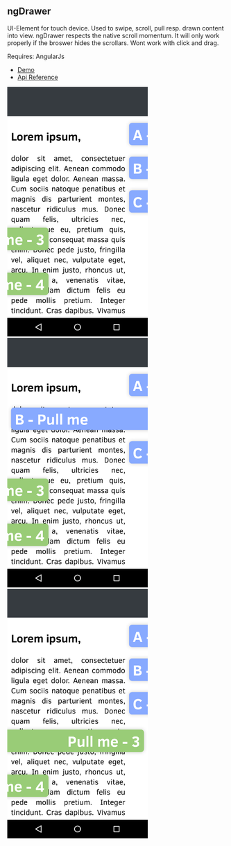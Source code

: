 ## ngDrawer

UI-Element for touch device. Used to swipe, scroll, pull resp. drawn content into view. 
ngDrawer respects the native scroll momentum. It will only work properly if the broswer hides the scrollars.
Wont work with click and drag.


Requires: AngularJs


* [Demo](http://prefr.org/static/ng-drawer/demo/demo.html)
* [Api Reference](http://prefr.org/static/ng-drawer/docs])

![1](demo0.png)
![2](demo1.png)
![3](demo2.png)





